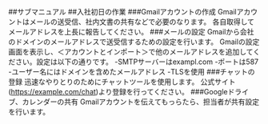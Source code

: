 ##サブマニュアル
##入社初日の作業
###Gmailアカウントの作成
Gmailアカウントはメールの送受信、社内文書の共有などで必要のなります。
各自取得してメールアドレスを上長に報告してください。
###メールの設定
Gmailから会社のドメインのメールアドレスで送受信するための設定を行います。
Gmailの設定画面を表示し、＜アカウントとインポート＞で他のメールアドレスを追加してください。設定は以下の通りです。
-SMTPサーバーはexampl.com
-ポートは587
-ユーザー名にはドメインを含めたメールアドレス
-TLSを使用
###チャットの登録
迅速なやりとりのためにチャットツールを使用します。
公式サイト(https://example.com/chat)より登録を行ってください。
###Googleドライブ、カレンダーの共有
Gmailアカウントを伝えてもっらたら、担当者が共有設定を行います。
